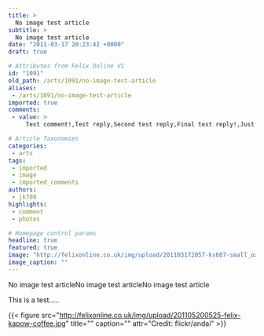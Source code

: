 ```yaml
---
title: >
  No image test article
subtitle: >
  No image test article
date: "2011-03-17 20:23:42 +0000"
draft: true

# Attributes from Felix Online V1
id: "1091"
old_path: /arts/1091/no-image-test-article
aliases:
 - /arts/1091/no-image-test-article
imported: true
comments:
 - value: >
     Test comment!,Test reply,Second test reply,Final test reply!,Just making sure logged in comments still work,Test external comment,Test external reply,Test comment - ignore me!,And another, sorry Kadhim!

# Article Taxonomies
categories:
 - arts
tags:
 - imported
 - image
 - imported_comments
authors:
 - jk708
highlights:
 - comment
 - photos

# Homepage control params
headline: true
featured: true
image: "http://felixonline.co.uk/img/upload/201103172057-ks607-small_oxford.jpg"
image_caption: ""
---
```


No image test articleNo image test articleNo image test article

This is a test.....

{{< figure src="http://felixonline.co.uk/img/upload/201105200525-felix-kapow-coffee.jpg" title="" caption="" attr="Credit: flickr/andai" >}}
